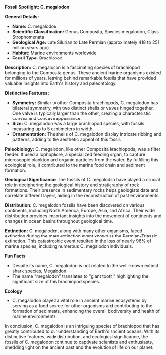 **Fossil Spotlight: C. megalodon**

**General Details:**
- **Name:** C. megalodon
- **Scientific Classification:** Genus Composita, Species megalodon, Class Strophomenata
- **Geological Age:** Late Silurian to Late Permian (approximately 418 to 251 million years ago)
- **Habitat:** Marine environments worldwide
- **Fossil Type:** Brachiopod

**Description:**
C. megalodon is a fascinating species of brachiopod belonging to the Composita genus. These ancient marine organisms existed for millions of years, leaving behind remarkable fossils that have provided valuable insights into Earth's history and paleontology.

**Distinctive Features:**
- **Symmetry:** Similar to other Composita brachiopods, C. megalodon has bilateral symmetry, with two distinct shells or valves hinged together. One valve is typically larger than the other, creating a characteristic convex and concave appearance.
- **Size:** C. megalodon was a large brachiopod species, with fossils measuring up to 5 centimeters in width.
- **Ornamentation:** The shells of C. megalodon display intricate ribbing and patterns, adding to the aesthetic appeal of this fossil.

**Paleobiology:**
C. megalodon, like other Composita brachiopods, was a filter feeder. It used a lophophore, a specialized feeding organ, to capture microscopic plankton and organic particles from the water. By fulfilling this ecological role, it contributed to the marine food chain and sediment formation.

**Geological Significance:**
The fossils of C. megalodon have played a crucial role in deciphering the geological history and stratigraphy of rock formations. Their presence in sedimentary rocks helps geologists date and correlate different layers, aiding in the reconstruction of past environments.

**Distribution:**
C. megalodon fossils have been discovered on various continents, including North America, Europe, Asia, and Africa. Their wide distribution provides important insights into the movement of continents and changes in ocean basins throughout geological time.

**Extinction:**
C. megalodon, along with many other organisms, faced extinction during the mass extinction event known as the Permian-Triassic extinction. This catastrophic event resulted in the loss of nearly 96% of marine species, including numerous C. megalodon individuals.

**Fun Facts**
- Despite its name, C. megalodon is not related to the well-known extinct shark species, Megalodon.
- The name "megalodon" translates to "giant tooth," highlighting the significant size of this brachiopod species.

**Ecology**
- C. megalodon played a vital role in ancient marine ecosystems by serving as a food source for other organisms and contributing to the formation of sediments, enhancing the overall biodiversity and health of marine environments.

In conclusion, C. megalodon is an intriguing species of brachiopod that has greatly contributed to our understanding of Earth's ancient oceans. With its distinctive features, wide distribution, and ecological significance, the fossils of C. megalodon continue to captivate scientists and enthusiasts, shedding light on the ancient past and the evolution of life on our planet.